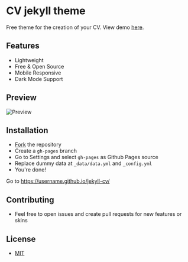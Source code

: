 # CV jekyll theme

Free theme for the creation of your CV. View demo [here](https://jekyll-cv.stavrospanakakis.com/).

## Features
- Lightweight
- Free & Open Source
- Mobile Responsive
- Dark Mode Support


## Preview
![Preview](./preview.png)

## Installation
- [Fork](https://github.com/stavrospanakakis/jekyll-cv/fork) the repository
- Create a ```gh-pages``` branch
- Go to Settings and select ```gh-pages``` as Github Pages source
- Replace dummy data at ```_data/data.yml``` and ```_config.yml```
- You're done!

Go to https://username.github.io/jekyll-cv/

## Contributing 
- Feel free to open issues and create pull requests for new features or skins

## License
- [MIT](./LICENSE)
